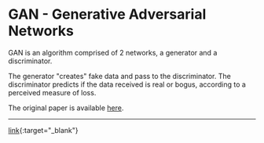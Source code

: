 # GAN - Generative Adversarial Networks

GAN is an algorithm comprised of 2 networks, a generator and a discriminator.

The generator "creates" fake data and pass to the discriminator. The discriminator predicts if the data received is real or bogus, according to a perceived measure of loss.

The original paper is available [here](https://arxiv.org/abs/1406.2661).

---

[link](https://github.com/sergiorgiraldo/DataScience-Showcase/tree/master/GAN){:target="_blank"}

